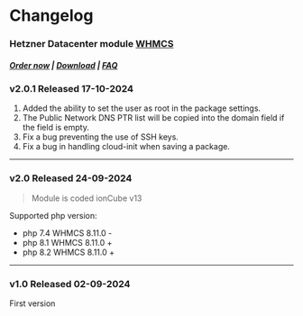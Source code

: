 # Changelog

### Hetzner Datacenter module **[WHMCS](https://puqcloud.com/link.php?id=77)**

#####  [Order now](https://puqcloud.com/whmcs-module-hetzner-datacenter.php) | [Download](https://download.puqcloud.com/WHMCS/servers/PUQ_WHMCS-HetznerDatacenter/) | [FAQ](https://faq.puqcloud.com/)

### v2.0.1 Released 17-10-2024

1. Added the ability to set the user as root in the package settings.
2. The Public Network DNS PTR list will be copied into the domain field if the field is empty.
3. Fix a bug preventing the use of SSH keys.
4. Fix a bug in handling cloud-init when saving a package.

- - - - - -

### v2.0 Released 24-09-2024
> Module is coded ionCube v13

Supported php version:
- php 7.4 WHMCS 8.11.0 -
- php 8.1 WHMCS 8.11.0 +
- php 8.2 WHMCS 8.11.0 +

- - - - - -

### v1.0 Released 02-09-2024

First version
